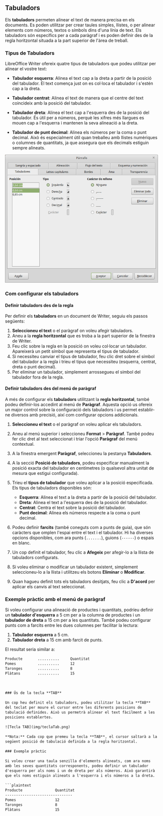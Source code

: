 ## Tabuladors

Els **tabuladors** permeten alinear el text de manera precisa en els documents. Es poden utilitzar per crear taules simples, llistes, o per alinear elements com números, textos o símbols dins d'una línia de text. Els tabuladors són específics per a cada paràgraf i es poden definir des de la regla horitzontal situada a la part superior de l'àrea de treball.

### Tipus de Tabuladors

LibreOffice Writer ofereix quatre tipus de tabuladors que podeu utilitzar per alinear el vostre text:

- **Tabulador esquerra**: Alinea el text cap a la dreta a partir de la posició del tabulador. El text comença just on es col·loca el tabulador i s'estén cap a la dreta.
   
- **Tabulador centrat**: Alinea el text de manera que el centre del text coincideix amb la posició del tabulador.

- **Tabulador dreta**: Alinea el text cap a l'esquerra des de la posició del tabulador. És útil per a números, perquè les xifres més llargues es mouen cap a l'esquerra i mantenen la seva alineació a la dreta.

- **Tabulador de punt decimal**: Alinea els números per la coma o punt decimal. Això és especialment útil quan treballeu amb llistes numèriques o columnes de quantitats, ja que assegura que els decimals estiguin sempre alineats.

![Tipus de tabuladors](img/tiposTabuladores.png)


### Com configurar els tabuladors

#### Definir tabuladors des de la regla

Per definir els **tabuladors** en un document de Writer, seguiu els passos següents:

1. **Seleccioneu el text** o el paràgraf on voleu afegir tabuladors.
2. Aneu a la **regla horitzontal** que es troba a la part superior de la finestra de Writer.
3. Feu clic sobre la regla en la posició on voleu col·locar un tabulador. Apareixerà un petit símbol que representa el tipus de tabulador.
4. Si necessiteu canviar el tipus de tabulador, feu clic dret sobre el símbol del tabulador a la regla i trieu el tipus que necessiteu (esquerra, centrat, dreta o punt decimal).
5. Per eliminar un tabulador, simplement arrossegueu el símbol del tabulador fora de la regla.

#### Definir tabuladors des del menú de paràgraf

A més de configurar els **tabuladors** utilitzant la **regla horitzontal**, també podeu definir-los accedint al menú de **Paràgraf**. Aquesta opció us ofereix un major control sobre la configuració dels tabuladors i us permet establir-ne diversos amb precisió, així com configurar opcions addicionals.

1. **Seleccioneu el text** o el paràgraf on voleu aplicar els tabuladors.
   
2. Aneu al menú superior i seleccioneu **Format** > **Paràgraf**. També podeu fer clic dret al text seleccionat i triar l'opció **Paràgraf** del menú contextual.

3. A la finestra emergent **Paràgraf**, seleccioneu la pestanya **Tabuladors**.

4. A la secció **Posició de tabuladors**, podeu especificar manualment la posició exacta del tabulador en centímetres (o qualsevol altra unitat de mesura que estigui configurada).

5. Trieu el **tipus de tabulador** que voleu aplicar a la posició especificada. Els tipus de tabuladors disponibles són:
   - **Esquerra**: Alinea el text a la dreta a partir de la posició del tabulador.
   - **Dreta**: Alinea el text a l'esquerra des de la posició del tabulador.
   - **Centrat**: Centra el text sobre la posició del tabulador.
   - **Punt decimal**: Alinea els números respecte a la coma o punt decimal.

6. Podeu definir **farcits** (també coneguts com a punts de guia), que són caràcters que omplen l'espai entre el text i el tabulador. Hi ha diverses opcions disponibles, com ara punts (`.......`), guions (`------`) o espais en blanc.
   
7. Un cop definit el tabulador, feu clic a **Afegeix** per afegir-lo a la llista de tabuladors configurats.

8. Si voleu eliminar o modificar un tabulador existent, simplement seleccioneu-lo a la llista i utilitzeu els botons **Eliminar** o **Modificar**.

9. Quan hagueu definit tots els tabuladors desitjats, feu clic a **D'acord** per aplicar els canvis al text seleccionat.

### Exemple pràctic amb el menú de paràgraf

Si voleu configurar una alineació de productes i quantitats, podríeu definir un **tabulador d'esquerra** a 5 cm per a la columna de productes i un **tabulador de dreta** a 15 cm per a les quantitats. També podeu configurar punts com a farcits entre les dues columnes per facilitar la lectura:

1. **Tabulador esquerra** a 5 cm.
2. **Tabulador dreta** a 15 cm amb farcit de punts.

El resultat seria similar a:

```plaintext
Producte       ..........     Quantitat
Pomes          ..........     12
Taronges       ..........     8
Plàtans        ..........     15



### Ús de la tecla **TAB**

Un cop heu definit els tabuladors, podeu utilitzar la tecla **TAB** del teclat per moure el cursor entre les diferents posicions de tabulació definides. Això us permetrà alinear el text fàcilment a les posicions establertes.

![Tecla TAB](img/teclaTab.png)

**Nota:** Cada cop que premeu la tecla **TAB**, el cursor saltarà a la següent posició de tabulació definida a la regla horitzontal.

### Exemple pràctic

Si voleu crear una taula senzilla d'elements alineats, com ara noms amb les seves quantitats corresponents, podeu definir un tabulador d'esquerra per als noms i un de dreta per als números. Això garantirà que els noms estiguin alineats a l'esquerra i els números a la dreta.

```plaintext
Producte               Quantitat
-------------------------------
Pomes                  12
Taronges               8
Plàtans                15
